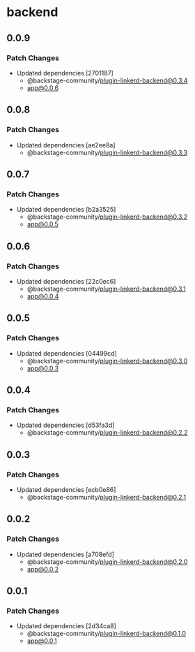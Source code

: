 # backend

## 0.0.9

### Patch Changes

- Updated dependencies [2701187]
  - @backstage-community/plugin-linkerd-backend@0.3.4
  - app@0.0.6

## 0.0.8

### Patch Changes

- Updated dependencies [ae2ee8a]
  - @backstage-community/plugin-linkerd-backend@0.3.3

## 0.0.7

### Patch Changes

- Updated dependencies [b2a3525]
  - @backstage-community/plugin-linkerd-backend@0.3.2
  - app@0.0.5

## 0.0.6

### Patch Changes

- Updated dependencies [22c0ec6]
  - @backstage-community/plugin-linkerd-backend@0.3.1
  - app@0.0.4

## 0.0.5

### Patch Changes

- Updated dependencies [04499cd]
  - @backstage-community/plugin-linkerd-backend@0.3.0
  - app@0.0.3

## 0.0.4

### Patch Changes

- Updated dependencies [d53fa3d]
  - @backstage-community/plugin-linkerd-backend@0.2.2

## 0.0.3

### Patch Changes

- Updated dependencies [ecb0e86]
  - @backstage-community/plugin-linkerd-backend@0.2.1

## 0.0.2

### Patch Changes

- Updated dependencies [a708efd]
  - @backstage-community/plugin-linkerd-backend@0.2.0
  - app@0.0.2

## 0.0.1

### Patch Changes

- Updated dependencies [2d34ca8]
  - @backstage-community/plugin-linkerd-backend@0.1.0
  - app@0.0.1

